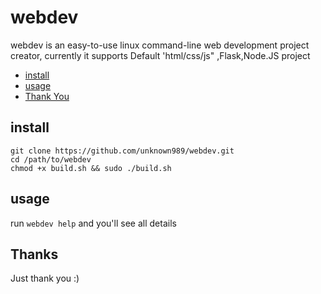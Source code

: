 # webdev
webdev is an easy-to-use linux command-line web development project creator, currently it supports Default 'html/css/js" ,Flask,Node.JS project

* [install](#install)
* [usage](#usage)
* [Thank You](#Thanks)

## install
`git clone https://github.com/unknown989/webdev.git`<BR>
`cd /path/to/webdev`<BR>
`chmod +x build.sh && sudo ./build.sh`<BR>

## usage
run `webdev help` and you'll see all details

## Thanks
Just thank you :)
